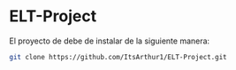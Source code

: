 # ELT-Project

El proyecto de debe de instalar de la siguiente manera:

```bash
git clone https://github.com/ItsArthur1/ELT-Project.git

```
